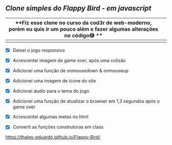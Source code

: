 ##  *Clone simples do Flappy Bird - em javascript*

 
 

|**Fiz esse clone  no curso da cod3r  de web-moderno, porém eu quis ir um pouco além e fazer algumas alterações no código😅 **|  |
|-----------------------------------------------------------------------------------------------------------------------------|--|
|                                                                                                                             |  |

 - [x] Deixei o jogo responsivo
 - [x] Acrescentei imagem de game over, após uma colisão
 - [x] Adicionei uma função de onmousedown & onmouseup
 - [x] Adicionei uma imagem de ícone do site
 - [x] Adicionei áudio para o tema do jogo
 - [x] Adicionei uma função de atualizar o browser em 1,3 segundos após o game over
 - [x] Acrescentei algumas metas no html
 - [x] Converti as funções construtoras em class


https://thales-eduardo.github.io/Flappy-Bird/
